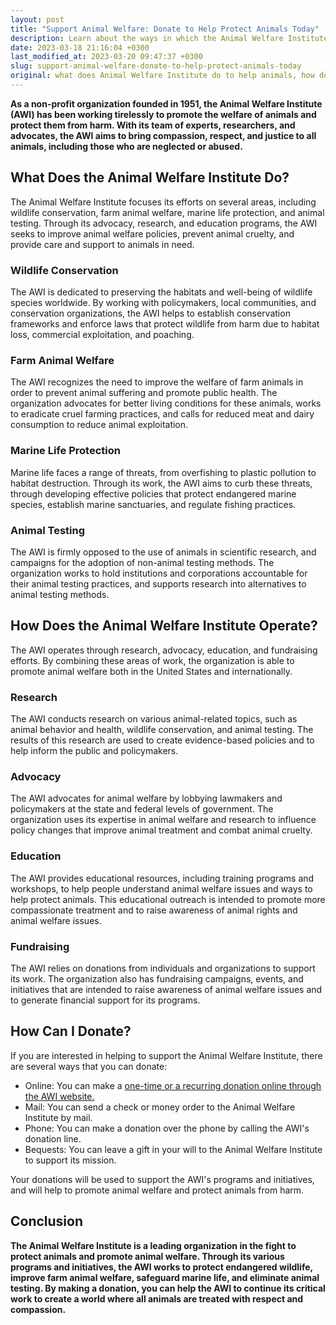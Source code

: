 ```yaml
---
layout: post
title: "Support Animal Welfare: Donate to Help Protect Animals Today"
description: Learn about the ways in which the Animal Welfare Institute provides assistance to animals and how you can contribute to their cause by making donations.
date: 2023-03-18 21:16:04 +0300
last_modified_at: 2023-03-20 09:47:37 +0300
slug: support-animal-welfare-donate-to-help-protect-animals-today
original: what does Animal Welfare Institute do to help animals, how do they do it, how can i donate?
---
```

**As a non-profit organization founded in 1951, the Animal Welfare Institute (AWI) has been working tirelessly to promote the welfare of animals and protect them from harm. With its team of experts, researchers, and advocates, the AWI aims to bring compassion, respect, and justice to all animals, including those who are neglected or abused.**

## What Does the Animal Welfare Institute Do?

The Animal Welfare Institute focuses its efforts on several areas, including wildlife conservation, farm animal welfare, marine life protection, and animal testing. Through its advocacy, research, and education programs, the AWI seeks to improve animal welfare policies, prevent animal cruelty, and provide care and support to animals in need.

### Wildlife Conservation

The AWI is dedicated to preserving the habitats and well-being of wildlife species worldwide. By working with policymakers, local communities, and conservation organizations, the AWI helps to establish conservation frameworks and enforce laws that protect wildlife from harm due to habitat loss, commercial exploitation, and poaching.

### Farm Animal Welfare

The AWI recognizes the need to improve the welfare of farm animals in order to prevent animal suffering and promote public health. The organization advocates for better living conditions for these animals, works to eradicate cruel farming practices, and calls for reduced meat and dairy consumption to reduce animal exploitation.

### Marine Life Protection

Marine life faces a range of threats, from overfishing to plastic pollution to habitat destruction. Through its work, the AWI aims to curb these threats, through developing effective policies that protect endangered marine species, establish marine sanctuaries, and regulate fishing practices.

### Animal Testing

The AWI is firmly opposed to the use of animals in scientific research, and campaigns for the adoption of non-animal testing methods. The organization works to hold institutions and corporations accountable for their animal testing practices, and supports research into alternatives to animal testing methods.

## How Does the Animal Welfare Institute Operate?

The AWI operates through research, advocacy, education, and fundraising efforts. By combining these areas of work, the organization is able to promote animal welfare both in the United States and internationally.

### Research

The AWI conducts research on various animal-related topics, such as animal behavior and health, wildlife conservation, and animal testing. The results of this research are used to create evidence-based policies and to help inform the public and policymakers.

### Advocacy

The AWI advocates for animal welfare by lobbying lawmakers and policymakers at the state and federal levels of government. The organization uses its expertise in animal welfare and research to influence policy changes that improve animal treatment and combat animal cruelty.

### Education

The AWI provides educational resources, including training programs and workshops, to help people understand animal welfare issues and ways to help protect animals. This educational outreach is intended to promote more compassionate treatment and to raise awareness of animal rights and animal welfare issues.

### Fundraising

The AWI relies on donations from individuals and organizations to support its work. The organization also has fundraising campaigns, events, and initiatives that are intended to raise awareness of animal welfare issues and to generate financial support for its programs.

## How Can I Donate?

If you are interested in helping to support the Animal Welfare Institute, there are several ways that you can donate:

* Online: You can make a [one-time or a recurring donation online through the AWI website.](https://awionline.org/)
* Mail: You can send a check or money order to the Animal Welfare Institute by mail.
* Phone: You can make a donation over the phone by calling the AWI's donation line.
* Bequests: You can leave a gift in your will to the Animal Welfare Institute to support its mission.

Your donations will be used to support the AWI's programs and initiatives, and will help to promote animal welfare and protect animals from harm.

## Conclusion

**The Animal Welfare Institute is a leading organization in the fight to protect animals and promote animal welfare. Through its various programs and initiatives, the AWI works to protect endangered wildlife, improve farm animal welfare, safeguard marine life, and eliminate animal testing. By making a donation, you can help the AWI to continue its critical work to create a world where all animals are treated with respect and compassion.**